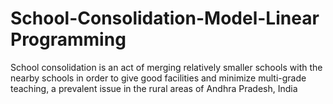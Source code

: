 # School-Consolidation-Model-Linear Programming
School consolidation is an act of merging relatively smaller schools with the nearby schools in order to give good facilities and minimize multi-grade teaching, a prevalent issue in the rural areas of Andhra Pradesh, India
